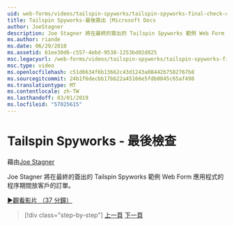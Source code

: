 ```yaml
---
uid: web-forms/videos/tailspin-spyworks/tailspin-spyworks-final-check-out
title: Tailspin Spyworks-最後簽出 |Microsoft Docs
author: JoeStagner
description: Joe Stagner 將在最終的簽出的 Tailspin Spyworks 範例 Web Form 應用程式的程序期間放客戶的訂單。
ms.author: riande
ms.date: 06/29/2010
ms.assetid: 61ee30d6-c557-4ebd-9538-1253bd02d825
msc.legacyurl: /web-forms/videos/tailspin-spyworks/tailspin-spyworks-final-check-out
msc.type: video
ms.openlocfilehash: c51d6634f6b13662c43d1243a08442b7582767b8
ms.sourcegitcommit: 24b1f6decbb17bb22a45166e5fdb0845c65af498
ms.translationtype: MT
ms.contentlocale: zh-TW
ms.lasthandoff: 03/01/2019
ms.locfileid: "57025615"
---
```

<a name="tailspin-spyworks---final-check-out"></a>Tailspin Spyworks - 最後檢查
====================
藉由[Joe Stagner](https://github.com/JoeStagner)

Joe Stagner 將在最終的簽出的 Tailspin Spyworks 範例 Web Form 應用程式的程序期間放客戶的訂單。

[&#9654;觀看影片 （37 分鐘）](https://channel9.msdn.com/Blogs/ASP-NET-Site-Videos/tailspin-spyworks-final-check-out)

> [!div class="step-by-step"]
> [上一頁](tailspin-spyworks-migrate-the-shopping-cart.md)
> [下一頁](tailspin-spyworks-adding-user-product-reviews.md)
